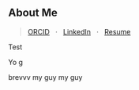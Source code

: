## About Me
> [ORCID](https://orcid.org/0009-0005-0652-7481) &nbsp; · &nbsp; [LinkedIn](https://www.linkedin.com/in/dillanimans/) &nbsp; · &nbsp; [Resume]('./DillanImansResume')

Test


Yo g 

brevvv
my guy my guy
